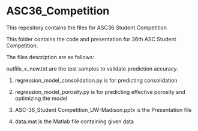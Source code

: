 # ASC36_Competition
This repository contains the files for ASC36 Student Competition

This folder contains the code and presentation for 36th ASC Student Competition.

The files description are as follows:

outfile_x_new.txt are the test samples to validate prediction accuracy.

1. regression_model_consolidation.py is for predicting consolidation

2. regression_model_porosity.py is for predicting effective porosity and optimizing the model

3. ASC-36_Student Competition_UW-Madison.pptx is the Presentation file

4. data.mat is the Matlab file containing given data
